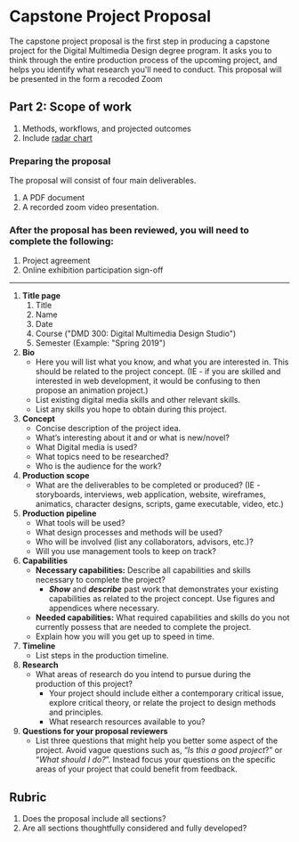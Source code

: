 # Capstone Project Proposal

The capstone project proposal is the first step in producing a capstone project for the Digital Multimedia Design degree program. It asks you to think through the entire production process of the upcoming project, and helps you identify what research you'll need to conduct. This proposal will be presented in the form a recoded Zoom

## Part 2: Scope of work

1. Methods, workflows, and projected outcomes
2. Include [radar chart](https://www.google.com/search?q=radar+chart&oq=radar+chart&aqs=chrome..69i57.1342j0j7&sourceid=chrome&ie=UTF-8)

### Preparing the proposal

The proposal will consist of four main deliverables.

1. A PDF document
2. A recorded zoom video presentation.

### After the proposal has been reviewed, you will need to complete the following:

1. Project agreement
2. Online exhibition participation sign-off

---

1. **Title page**
   1. Title
   2. Name
   3. Date
   4. Course \("DMD 300: Digital Multimedia Design Studio"\)
   5. Semester \(Example: "Spring 2019"\)
2. **Bio**
   * Here you will list what you know, and what you are interested in. This should be related to the project concept. \(IE - if you are skilled and interested in web development, it would be confusing to then propose an animation project.\)
   * List existing digital media skills and other relevant skills.
   * List any skills you hope to obtain during this project.
3. **Concept**
   * Concise description of the project idea.
   * What’s interesting about it and or what is new/novel?
   * What Digital media is used?
   * What topics need to be researched?
   * Who is the audience for the work?
4. **Production scope**
   * What are the deliverables to be completed or produced? \(IE - storyboards, interviews, web application, website, wireframes, animatics, character designs, scripts, game executable, video, etc.\)
5. **Production pipeline**
   * What tools will be used?
   * What design processes and methods will be used?
   * Who will be involved \(list any collaborators, advisors, etc.\)?
   * Will you use management tools to keep on track?
6. **Capabilities**
   * **Necessary capabilities:** Describe all capabilities and skills necessary to complete the project?
     * **_Show_** and **_describe_** past work that demonstrates your existing capabilities as related to the project concept. Use figures and appendices where necessary.
   * **Needed capabilities:** What required capabilities and skills do you not currently possess that are needed to complete the project.
   * Explain how you will you get up to speed in time.
7. **Timeline**
   * List steps in the production timeline.
8. **Research**
    * What areas of research do you intend to pursue during the production of this project?
      * Your project should include either a contemporary critical issue, explore critical theory, or relate the project to design methods and principles.    
      * What research resources available to you?
9. **Questions for your proposal reviewers**
    * List three questions that might help you better some aspect of the project. Avoid vague questions such as, “_Is this a good project_?” or “_What should I do?_”. Instead focus your questions on the specific areas of your project that could benefit from feedback.
    

## Rubric 

1. Does the proposal include all sections?
2. Are all sections thoughtfully considered and fully developed?
